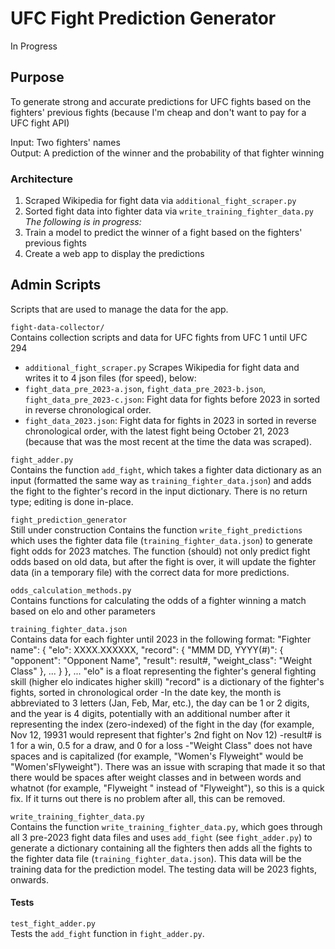 # UFC Fight Prediction Generator
In Progress

## Purpose
To generate strong and accurate predictions for UFC fights based on the fighters' previous fights (because I'm cheap and don't want to pay for a UFC fight API)

Input: Two fighters' names <br>
Output: A prediction of the winner and the probability of that fighter winning

### Architecture

1. Scraped Wikipedia for fight data via ```additional_fight_scraper.py```
2. Sorted fight data into fighter data via ```write_training_fighter_data.py```<br>
<i>The following is in progress:</i>
3. Train a model to predict the winner of a fight based on the fighters' previous fights
4. Create a web app to display the predictions

## Admin Scripts
Scripts that are used to manage the data for the app.

`fight-data-collector/` <br>
Contains collection scripts and data for UFC fights from UFC 1 until UFC 294
- `additional_fight_scraper.py` Scrapes Wikipedia for fight data and writes it to 4 json files (for speed), below:
- `fight_data_pre_2023-a.json`, `fight_data_pre_2023-b.json`, `fight_data_pre_2023-c.json`: Fight data for fights before 2023 in sorted in reverse chronological order.
- `fight_data_2023.json`: Fight data for fights in 2023 in sorted in reverse chronological order, with the latest fight being October 21, 2023 (because that was the most recent at the time the data was scraped).

`fight_adder.py`<br>
Contains the function `add_fight`, which takes a fighter data dictionary as an input (formatted the same way as `training_fighter_data.json`) and adds the fight to the fighter's record in the input dictionary. There is no return type; editing is done in-place.

`fight_prediction_generator`<br>
Still under construction
Contains the function `write_fight_predictions` which uses the fighter data file (`training_fighter_data.json`) to generate fight odds for 2023 matches. The function (should) not only predict fight odds based on old data, but after the fight is over, it will update the fighter data (in a temporary file) with the correct data for more predictions.

`odds_calculation_methods.py`<br>
Contains functions for calculating the odds of a fighter winning a match based on elo and other parameters

`training_fighter_data.json`<br>
Contains data for each fighter until 2023 in the following format:
"Fighter name": {
        "elo": XXXX.XXXXXX,
        "record": {
            "MMM DD, YYYY(#)": {
                "opponent": "Opponent Name",
                "result": result#,
                "weight_class": "Weight Class"
            },
            ...
        }
    },
    ...
"elo" is a float representing the fighter's general fighting skill (higher elo indicates higher skill)
"record" is a dictionary of the fighter's fights, sorted in chronological order
-In the date key, the month is abbreviated to 3 letters (Jan, Feb, Mar, etc.), the day can be 1 or 2 digits, and the year is 4 digits, potentially with an additional number after it representing the index (zero-indexed) of the fight in the day (for example, Nov 12, 19931 would represent that fighter's 2nd fight on Nov 12)
-result# is 1 for a win, 0.5 for a draw, and 0 for a loss
-"Weight Class" does not have spaces and is capitalized (for example, "Women's Flyweight" would be "Women'sFlyweight"). There was an issue with scraping that made it so that there would be spaces after weight classes and in between words and whatnot (for example, "Flyweight " instead of "Flyweight"), so this is a quick fix. If it turns out there is no problem after all, this can be removed.

`write_training_fighter_data.py`<br>
Contains the function `write_training_fighter_data.py`, which goes through all 3 pre-2023 fight data files and uses `add_fight` (see `fight_adder.py`) to generate a dictionary containing all the fighters then adds all the fights to the fighter data file (`training_fighter_data.json`).
This data will be the training data for the prediction model. The testing data will be 2023 fights, onwards.

#### Tests
`test_fight_adder.py`<br>
Tests the `add_fight` function in `fight_adder.py`.